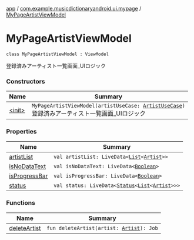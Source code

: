 [app](../../index.md) / [com.example.musicdictionaryandroid.ui.mypage](../index.md) / [MyPageArtistViewModel](./index.md)

# MyPageArtistViewModel

`class MyPageArtistViewModel : ViewModel`

登録済みアーティスト一覧画面_UIロジック

### Constructors

| Name | Summary |
|---|---|
| [&lt;init&gt;](-init-.md) | `MyPageArtistViewModel(artistUseCase: `[`ArtistUseCase`](../../com.example.musicdictionaryandroid.domain.usecase/-artist-use-case/index.md)`)`<br>登録済みアーティスト一覧画面_UIロジック |

### Properties

| Name | Summary |
|---|---|
| [artistList](artist-list.md) | `val artistList: LiveData<`[`List`](https://kotlinlang.org/api/latest/jvm/stdlib/kotlin.collections/-list/index.html)`<`[`Artist`](../../com.example.musicdictionaryandroid.domain.model.entity/-artist/index.md)`>>` |
| [isNoDataText](is-no-data-text.md) | `val isNoDataText: LiveData<`[`Boolean`](https://kotlinlang.org/api/latest/jvm/stdlib/kotlin/-boolean/index.html)`>` |
| [isProgressBar](is-progress-bar.md) | `val isProgressBar: LiveData<`[`Boolean`](https://kotlinlang.org/api/latest/jvm/stdlib/kotlin/-boolean/index.html)`>` |
| [status](status.md) | `val status: LiveData<`[`Status`](../../com.example.musicdictionaryandroid.ui.util/-status/index.md)`<`[`List`](https://kotlinlang.org/api/latest/jvm/stdlib/kotlin.collections/-list/index.html)`<`[`Artist`](../../com.example.musicdictionaryandroid.domain.model.entity/-artist/index.md)`>>>` |

### Functions

| Name | Summary |
|---|---|
| [deleteArtist](delete-artist.md) | `fun deleteArtist(artist: `[`Artist`](../../com.example.musicdictionaryandroid.domain.model.entity/-artist/index.md)`): Job` |

